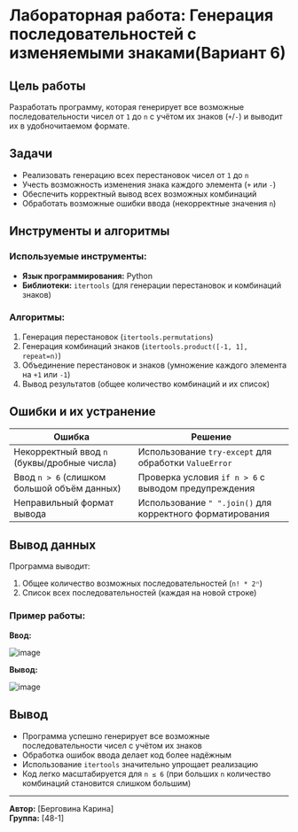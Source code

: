 # Лабораторная работа: Генерация последовательностей с изменяемыми знаками(Вариант 6)

## Цель работы
Разработать программу, которая генерирует все возможные последовательности чисел от `1` до `n` с учётом их знаков (`+`/`-`) и выводит их в удобночитаемом формате.

## Задачи
- Реализовать генерацию всех перестановок чисел от `1` до `n`
- Учесть возможность изменения знака каждого элемента (`+` или `-`)
- Обеспечить корректный вывод всех возможных комбинаций
- Обработать возможные ошибки ввода (некорректные значения `n`)

## Инструменты и алгоритмы
### Используемые инструменты:
- **Язык программирования:** Python
- **Библиотеки:** `itertools` (для генерации перестановок и комбинаций знаков)

### Алгоритмы:
1. Генерация перестановок (`itertools.permutations`)
2. Генерация комбинаций знаков (`itertools.product([-1, 1], repeat=n)`)
3. Объединение перестановок и знаков (умножение каждого элемента на `+1` или `-1`)
4. Вывод результатов (общее количество комбинаций и их список)

## Ошибки и их устранение
| Ошибка | Решение |
|--------|---------|
| Некорректный ввод `n` (буквы/дробные числа) | Использование `try-except` для обработки `ValueError` |
| Ввод `n > 6` (слишком большой объём данных) | Проверка условия `if n > 6` с выводом предупреждения |
| Неправильный формат вывода | Использование `" ".join()` для корректного форматирования |

## Вывод данных
Программа выводит:
1. Общее количество возможных последовательностей (`n! * 2ⁿ`)
2. Список всех последовательностей (каждая на новой строке)

### Пример работы:
**Ввод:**

![image](https://github.com/user-attachments/assets/60bd80d7-815b-4c2b-8b40-1d376c249385)


**Вывод:**

![image](https://github.com/user-attachments/assets/ab9e6660-1205-4ad6-83a2-373af8a5fa99)


## Вывод
- Программа успешно генерирует все возможные последовательности чисел с учётом их знаков
- Обработка ошибок ввода делает код более надёжным
- Использование `itertools` значительно упрощает реализацию
- Код легко масштабируется для `n ≤ 6` (при больших `n` количество комбинаций становится слишком большим)

---

**Автор:** [Берговина Карина]  
**Группа:** [48-1]  
